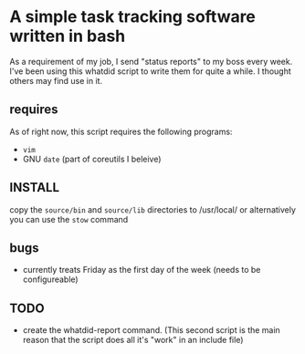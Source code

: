 # A simple task tracking software written in bash
As a requirement of my job, I send "status reports" to my boss every week.  I've been using this whatdid script to write them for quite a while.  I thought others may find use in it.

## requires
As of right now, this script requires the following programs:

* `vim`
* GNU `date` (part of coreutils I beleive)

## INSTALL
copy the `source/bin` and `source/lib` directories to /usr/local/
or alternatively you can use the `stow` command

## bugs
* currently treats Friday as the first day of the week (needs to be configureable)

## TODO
* create the whatdid-report command. (This second script is the main reason that the script does all it's "work" in an include file)
